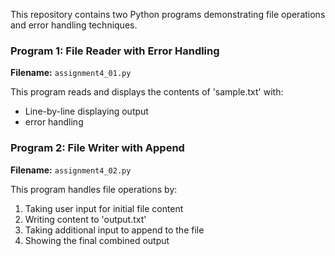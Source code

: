 This repository contains two Python programs demonstrating file operations and error handling techniques.

### Program 1: File Reader with Error Handling
**Filename:** `assignment4_01.py`

This program reads and displays the contents of 'sample.txt' with:
- Line-by-line displaying output
- error handling

### Program 2: File Writer with Append
**Filename:** `assignment4_02.py`

This program handles file operations by:
1. Taking user input for initial file content
2. Writing content to 'output.txt'
3. Taking additional input to append to the file
4. Showing the final combined output